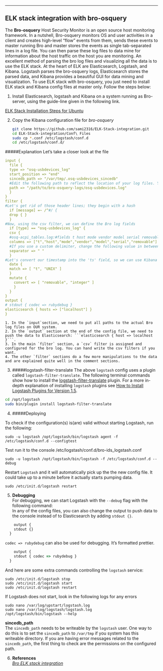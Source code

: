 
----------
**ELK stack integration with bro-osquery**
----------

The **Bro-osquery** Host Security Monitor is an open source host monitoring framework. In a nutshell, Bro-osquery monitors OS and user activities in a client and creates high-level “flow” events from them, sends these events to master running Bro and master stores the events as single tab-separated lines in a log file. You can then parse these log files to data mine for information about the host traffic on the host you are monitoring. An excellent method of parsing the bro log files and visualizing all the data is to use the ELK stack. At the heart of ELK are Elasticsearch, Logstash, and Kibana. Logstash parses the bro-osquery logs, Elasticsearch stores the parsed data, and Kibana provides a beautiful GUI for data mining and visualization. To use ELK stack with bro-osquery, you just need to install ELK stack and Kibana config files at master only. Follow the steps below: 

 1. Install Elasticsearch, logstash and Kibana on a system running as Bro-server, using the guide-line given in the following link.

   [ELK Stack Installation Steps for Ubuntu](https://www.digitalocean.com/community/tutorials/how-to-install-elasticsearch-logstash-and-kibana-elk-stack-on-ubuntu-14-04)

 2. Copy the Kibana configuration file for *bro-osquery* 
	```bash    
	git clone https://github.com/sami2316/ELK-Stack-integration.git  
	cd ELK-Stack-integration/Conf\ Files  
	sudo cp *.conf /etc/logstash/conf.d
	cd /etc/logstash/conf.d/
	```
#####Explanation
Let’s take a closer look at the file
  ```YAML
input {
	file {
	type => "osq-usbdevices_log"
	start_position => "end"
	sincedb_path => "/var/tmp/.osq-usbdevices_sincedb"
	#Edit the following path to reflect the location of your log files. You can also change the extension if you use something else
	path => "/path/to/bro-osquery-logs/osq-usbdevices.log"
	}
}
filter {
  #Let's get rid of those header lines; they begin with a hash
	if [message] =~ /^#/ {
	drop { }
	}
  #Now, using the csv filter, we can define the Bro log fields
	if [type] == "osq-usbdevices_log" {
	csv {
	#osq-acpi_tables.log:#fields t host mode vendor model serial removable
	columns => ["t","host","mode","vendor","model","serial","removable"]
	#If you use a custom delimiter, change the following value in between the quotes to your delimiter. Otherwise, leave the next line alone.
	separator => " "
	}
  #Let's convert our timestamp into the 'ts' field, so we can use Kibana features natively
	date {
	match => [ "t", "UNIX" ]
	}
	mutate {
	  convert => [ "removable", "integer" ]
	  }
	}
}
output {
# stdout { codec => rubydebug }
elasticsearch { hosts => ["localhost"] }
}
  ```


    1. In the `input`section, we need to put all paths to the actual Bro log files on OUR system.
    2. In the `output` section at the end of the config file, we need to push the data to Elasticsearch: ```elasticsearch { host => localhost }```.
    3. In the main `filter` section, a `csv` filter is assigned and configured for the bro log. You can hand write the csv filters if you want.
    4. The other `filter` sections do a few more manipulations to the data and are explained quite well in the comment sections.


 3. #####logstash-filter-translate
    The above `logstash` config uses a plugin called `logstash-filter-translate`. The following terminal commands show how to install the [logstash-filter-translate](https://github.com/logstash-plugins/logstash-filter-translate) plugin. For a more in-depth explanation of installing `logstash` plugins see [How to Install Logstash Plugins for Version 1.5](http://knowm.org/how-to-install-logstash-plugins-for-version-1-5/).
  ```bash
  cd /opt/logstash
  sudo bin/plugin install logstash-filter-translate
  ```  
 4. #####Deploying  

  To check if the configuration(s) is(are) valid without starting Logstash, run the following:
  ```shell
  sudo -u logstash /opt/logstash/bin/logstash agent -f /etc/logstash/conf.d --configtest
  ```
  Test run it to the console /etc/logstash/conf.d/bro-ids_logstash.conf
  ```shell
  sudo -u logstash /opt/logstash/bin/logstash -f /etc/logstash/conf.d --debug
  ```
  Restart `Logstash` and it will automatically pick up the the new config file. It could take up to a minute before it actually starts pumping data.
  ```shell
  sudo /etc/init.d/logstash restart
  ```
 5. **Debugging**  
  For debugging, we can start Logstash with the `--debug` flag with the following command:  
  In any of the config files, you can also change the output to push data to the console instead of to Elasticsearch by adding `stdout {}`.
  
  ```js
      output {
      stdout {}
    }
  ```
  `codec => rubydebug` can also be used for debugging. It’s formatted prettier.
  ```js
      output {
      stdout { codec => rubydebug }
    }
  ```

  And here are some extra commands controlling the `logstash` service:
  ```Shell
  sudo /etc/init.d/logstash stop
  sudo /etc/init.d/logstash start
  sudo /etc/init.d/logstash restart
  ```
  
  If Logstash does not start, look in the following logs for any errors
  ```Shell
  sudo nano /var/log/upstart/logstash.log
  sudo nano /var/log/logstash/logstash.log
  /opt/logstash/bin/logstash --help
  ```
  
  **sincedb_path**  
  The `sincedb_path` needs to be writeable by the `logstash` user. One way to do this is to set the `sincedb_path` to `/var/tmp` if you system has this writeable directory. If you are having error messages related to the `sincedb_path`, the first thing to check are the permissions on the configured path.
  
 6. **References**  
  *[Bro ELK stack integration](http://knowm.org/integrate-bro-ids-with-elk-stack/)*

